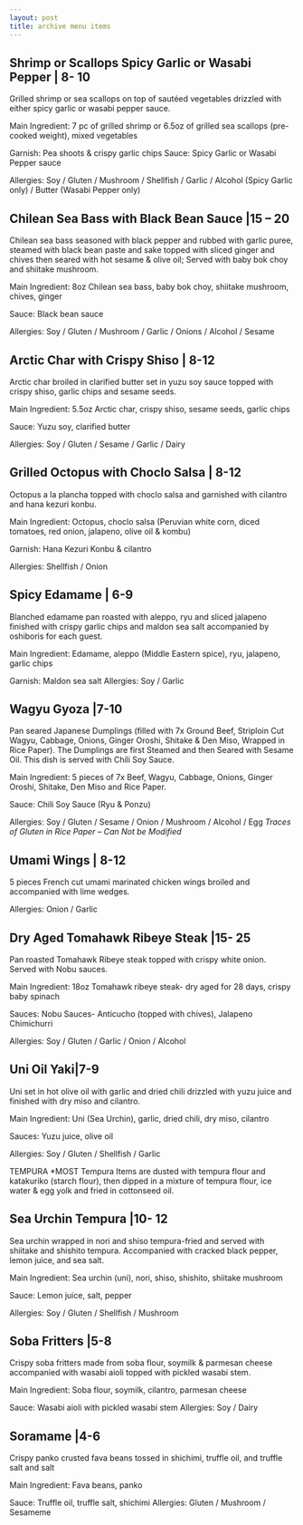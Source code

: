 ```yaml
---
layout: post
title: archive menu items
---
```


## Shrimp or Scallops Spicy Garlic or Wasabi Pepper | 8- 10
Grilled shrimp or sea scallops on top of sautéed
vegetables drizzled with either spicy garlic or wasabi pepper sauce.

Main Ingredient: 7 pc of grilled shrimp or 6.5oz of grilled sea scallops (pre-cooked weight), mixed vegetables

Garnish: Pea shoots & crispy garlic chips Sauce: Spicy Garlic or Wasabi Pepper sauce

Allergies: Soy / Gluten / Mushroom / Shellfish / Garlic / Alcohol (Spicy Garlic only) / Butter (Wasabi Pepper only)

## Chilean Sea Bass with Black Bean Sauce |15 – 20 

Chilean sea bass seasoned with black pepper and rubbed with garlic puree, steamed with black bean paste and sake topped with sliced ginger and chives then seared with hot sesame & olive oil; Served with baby bok choy and shiitake mushroom.

Main Ingredient: 8oz Chilean sea bass, baby bok choy, shiitake mushroom, chives, ginger

Sauce: Black bean sauce

Allergies: Soy / Gluten / Mushroom / Garlic / Onions / Alcohol / Sesame
   
## Arctic Char with Crispy Shiso | 8-12

Arctic char broiled in clarified butter set in yuzu soy sauce topped with crispy shiso, garlic chips and sesame seeds.

Main Ingredient: 5.5oz Arctic char, crispy shiso, sesame seeds, garlic chips

Sauce: Yuzu soy, clarified butter

Allergies: Soy / Gluten / Sesame / Garlic / Dairy

## Grilled Octopus with Choclo Salsa | 8-12

Octopus a la plancha topped with choclo salsa and garnished with cilantro and hana kezuri konbu.

Main Ingredient: Octopus, choclo salsa (Peruvian white corn, diced tomatoes, red onion, jalapeno, olive oil & kombu)

Garnish: Hana Kezuri Konbu & cilantro

Allergies: Shellfish / Onion


## Spicy Edamame | 6-9

Blanched edamame pan roasted with aleppo, ryu and sliced jalapeno finished with crispy garlic chips and maldon sea salt accompanied by oshiboris for each guest.

Main Ingredient: Edamame, aleppo (Middle Eastern spice), ryu, jalapeno, garlic chips

Garnish: Maldon sea salt Allergies: Soy / Garlic

## Wagyu Gyoza |7-10

Pan seared Japanese Dumplings (filled with 7x Ground Beef, Striploin Cut Wagyu, Cabbage, Onions, Ginger Oroshi, Shitake & Den Miso, Wrapped in Rice Paper). The Dumplings are first Steamed and then Seared with Sesame Oil. This dish is served with Chili Soy Sauce.

Main Ingredient: 5 pieces of 7x Beef, Wagyu, Cabbage, Onions, Ginger Oroshi, Shitake, Den Miso and Rice Paper.

Sauce: Chili Soy Sauce (Ryu & Ponzu)

Allergies: Soy / Gluten / Sesame / Onion / Mushroom / Alcohol / Egg
*Traces of Gluten in Rice Paper – Can Not be Modified*

## Umami Wings | 8-12
5 pieces French cut umami marinated chicken wings broiled and accompanied with lime wedges. 

Allergies: Onion / Garlic

## Dry Aged Tomahawk Ribeye Steak |15- 25

Pan roasted Tomahawk Ribeye steak topped with crispy white onion. Served with Nobu sauces. 

Main Ingredient: 18oz Tomahawk ribeye steak- dry aged for 28 days, crispy baby spinach

Sauces: Nobu Sauces- Anticucho (topped with chives), Jalapeno Chimichurri

Allergies: Soy / Gluten / Garlic / Onion / Alcohol

## Uni Oil Yaki|7-9

Uni set in hot olive oil with garlic and dried chili drizzled with yuzu juice and finished with dry miso and cilantro.

Main Ingredient: Uni (Sea Urchin), garlic, dried chili, dry miso, cilantro

Sauces: Yuzu juice, olive oil

Allergies: Soy / Gluten / Shellfish / Garlic
    
TEMPURA
*MOST Tempura Items are dusted with tempura flour and katakuriko (starch flour), then dipped in a mixture of tempura flour, ice water & egg yolk and fried in cottonseed oil.

## Sea Urchin Tempura |10- 12
Sea urchin wrapped in nori and shiso tempura-fried
and served with shiitake and shishito tempura. Accompanied with cracked black pepper, lemon juice, and sea salt.

Main Ingredient: Sea urchin (uni), nori, shiso, shishito, shiitake mushroom

Sauce: Lemon juice, salt, pepper

Allergies: Soy / Gluten / Shellfish / Mushroom


## Soba Fritters |5-8

Crispy soba fritters made from soba flour, soymilk & parmesan cheese accompanied with wasabi aioli topped with pickled wasabi stem.

Main Ingredient: Soba flour, soymilk, cilantro, parmesan cheese

Sauce: Wasabi aioli with pickled wasabi stem Allergies: Soy / Dairy
    

## Soramame |4-6

Crispy panko crusted fava beans tossed in shichimi, truffle oil, and truffle salt and salt 

Main Ingredient: Fava beans, panko

Sauce: Truffle oil, truffle salt, shichimi Allergies: Gluten / Mushroom / Sesameme